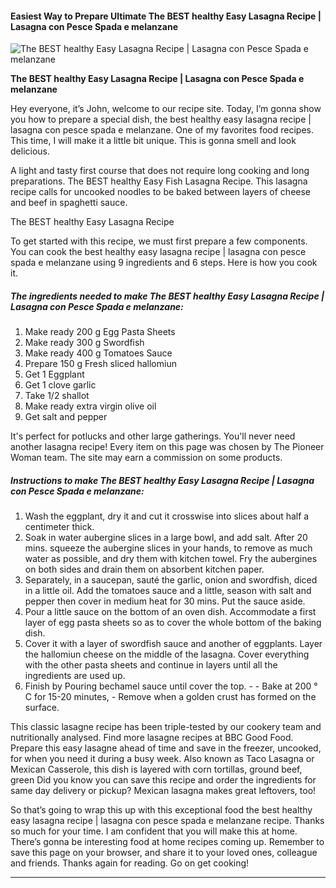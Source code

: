             

#### Easiest Way to Prepare Ultimate The BEST healthy Easy Lasagna Recipe | Lasagna con Pesce Spada e melanzane

![The BEST healthy Easy Lasagna Recipe | Lasagna con Pesce Spada e melanzane](https://img-global.cpcdn.com/recipes/46c16c37c6644fa2/751x532cq70/the-best-healthy-easy-lasagna-recipe-lasagna-con-pesce-spada-e-melanzane-recipe-main-photo.jpg)

**The BEST healthy Easy Lasagna Recipe | Lasagna con Pesce Spada e melanzane**

Hey everyone, it’s John, welcome to our recipe site. Today, I’m gonna show you how to prepare a special dish, the best healthy easy lasagna recipe | lasagna con pesce spada e melanzane. One of my favorites food recipes. This time, I will make it a little bit unique. This is gonna smell and look delicious.

A light and tasty first course that does not require long cooking and long preparations. The BEST healthy Easy Fish Lasagna Recipe. This lasagna recipe calls for uncooked noodles to be baked between layers of cheese and beef in spaghetti sauce.

The BEST healthy Easy Lasagna Recipe

To get started with this recipe, we must first prepare a few components. You can cook the best healthy easy lasagna recipe | lasagna con pesce spada e melanzane using 9 ingredients and 6 steps. Here is how you cook it.

##### The ingredients needed to make The BEST healthy Easy Lasagna Recipe | Lasagna con Pesce Spada e melanzane:

1.  Make ready 200 g Egg Pasta Sheets
2.  Make ready 300 g Swordfish
3.  Make ready 400 g Tomatoes Sauce
4.  Prepare 150 g Fresh sliced ​​hallomiun
5.  Get 1 Eggplant
6.  Get 1 clove garlic
7.  Take 1/2 shallot
8.  Make ready extra virgin olive oil
9.  Get salt and pepper

It's perfect for potlucks and other large gatherings. You'll never need another lasagna recipe! Every item on this page was chosen by The Pioneer Woman team. The site may earn a commission on some products.

##### Instructions to make The BEST healthy Easy Lasagna Recipe | Lasagna con Pesce Spada e melanzane:

1.  Wash the eggplant, dry it and cut it crosswise into slices about half a centimeter thick.
2.  Soak in water aubergine slices in a large bowl, and add salt. After 20 mins. squeeze the aubergine slices in your hands, to remove as much water as possible, and dry them with kitchen towel. Fry the aubergines on both sides and drain them on absorbent kitchen paper.
3.  Separately, in a saucepan, sauté the garlic, onion and swordfish, diced in a little oil. Add the tomatoes sauce and a little, season with salt and pepper then cover in medium heat for 30 mins. Put the sauce aside.
4.  Pour a little sauce on the bottom of an oven dish. Accommodate a first layer of egg pasta sheets so as to cover the whole bottom of the baking dish.
5.  Cover it with a layer of swordfish sauce and another of eggplants. Layer the hallomiun cheese on the middle of the lasagna. Cover everything with the other pasta sheets and continue in layers until all the ingredients are used up.
6.  Finish by Pouring bechamel sauce until cover the top. - - Bake at 200 ° C for 15-20 minutes, - Remove when a golden crust has formed on the surface.

This classic lasagne recipe has been triple-tested by our cookery team and nutritionally analysed. Find more lasagne recipes at BBC Good Food. Prepare this easy lasagne ahead of time and save in the freezer, uncooked, for when you need it during a busy week. Also known as Taco Lasagna or Mexican Casserole, this dish is layered with corn tortillas, ground beef, green Did you know you can save this recipe and order the ingredients for same day delivery or pickup? Mexican lasagna makes great leftovers, too!

So that’s going to wrap this up with this exceptional food the best healthy easy lasagna recipe | lasagna con pesce spada e melanzane recipe. Thanks so much for your time. I am confident that you will make this at home. There’s gonna be interesting food at home recipes coming up. Remember to save this page on your browser, and share it to your loved ones, colleague and friends. Thanks again for reading. Go on get cooking!

* * *